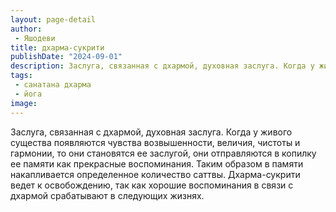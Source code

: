 ```yaml
---
layout: page-detail
author:
 - Яшодеви
title: дхарма-сукрити
publishDate: "2024-09-01"
description: Заслуга, связанная с дхармой, духовная заслуга. Когда у живого существа появляются чувства возвышенности, величия, чистоты и гармонии, то они становятся ее заслугой, они отправляются в копилку ее памяти как прекрасные воспоминания. Таким образом в памяти накапливается определенное количество саттвы. Дхарма-сукрити ведет к освобождению, так как хорошие воспоминания в связи с дхармой срабатывают в следующих жизнях.
tags:
 - санатана дхарма
 - йога
image: 
---
```


Заслуга, связанная с дхармой, духовная заслуга. Когда у живого существа появляются чувства возвышенности, величия, чистоты и гармонии, то они становятся ее заслугой, они отправляются в копилку ее памяти как прекрасные воспоминания. Таким образом в памяти накапливается определенное количество саттвы. Дхарма-сукрити ведет к освобождению, так как хорошие воспоминания в связи с дхармой срабатывают в следующих жизнях.

